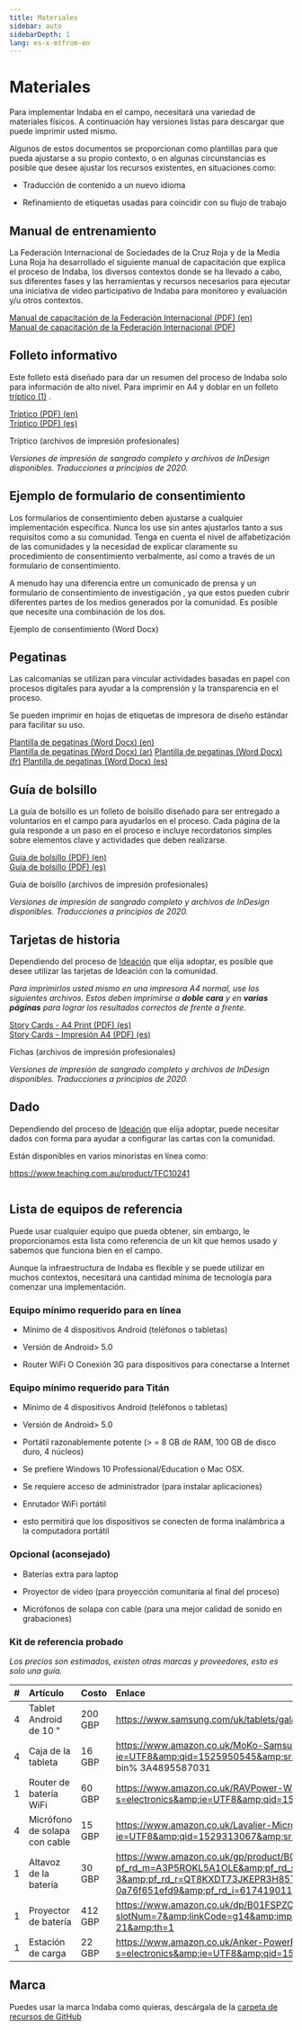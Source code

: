 ```yaml
---
title: Materiales
sidebar: auto
sidebarDepth: 1
lang: es-x-mtfrom-en
---
```

# Materiales  

<Leader> 

 Para implementar Indaba en el campo, necesitará una variedad de materiales físicos. A continuación hay versiones listas para descargar que puede imprimir usted mismo.  


 Algunos de estos documentos se proporcionan como plantillas para que pueda ajustarse a su propio contexto, o en algunas circunstancias es posible que desee ajustar los recursos existentes, en situaciones como:  

<ul><li> Traducción de contenido a un nuevo idioma </li></ul> 
<ul><li> Refinamiento de etiquetas usadas para coincidir con su flujo de trabajo </li></ul> 

</Leader> 

## Manual de entrenamiento  

 La Federación Internacional de Sociedades de la Cruz Roja y de la Media Luna Roja ha desarrollado el siguiente manual de capacitación que explica el proceso de Indaba, los diversos contextos donde se ha llevado a cabo, sus diferentes fases y las herramientas y recursos necesarios para ejecutar una iniciativa de video participativo de Indaba para monitoreo y evaluación y/u otros contextos.  

<el-dropdown split-button type="danger"> <a href="https://github.com/our-story-media/ourstory-resources/raw/master/field-materials/manual/ifrc-manual-en.pdf">Manual de capacitación de la Federación Internacional (PDF) (en)</a>  
<el-dropdown-menu slot="dropdown"> 
<el-dropdown-item> <a href="https://github.com/our-story-media/ourstory-resources/raw/master/field-materials/manual/ifrc-manual-es.pdf">Manual de capacitación de la Federación Internacional (PDF)</a> </el-dropdown-item> 
</el-dropdown-menu> 

</el-dropdown> 

## Folleto informativo  

 Este folleto está diseñado para dar un resumen del proceso de Indaba solo para información de alto nivel. Para imprimir en A4 y doblar en un folleto <a href="https://en.wikipedia.org/wiki/Brochure#/media/File:Folding.svg">tríptico (1)</a> .  

<el-dropdown split-button type="danger"> <a href="https://github.com/our-story-media/ourstory-resources/raw/master/field-materials/booklet/brochure-en.pdf">Tríptico (PDF) (en)</a>  
<el-dropdown-menu slot="dropdown"> 
<el-dropdown-item> <a href="https://github.com/our-story-media/ourstory-resources/raw/master/field-materials/booklet/brochure-es.pdf">Tríptico (PDF) (es)</a> </el-dropdown-item> 
</el-dropdown-menu> 
</el-dropdown> 

<DownloadLink  url="https://github.com/our-story-media/ourstory-resources/tree/master/field-materials/booklet/"> Tríptico (archivos de impresión profesionales) </DownloadLink> 

 <em>Versiones de impresión de sangrado completo y archivos de InDesign disponibles. Traducciones a principios de 2020.</em>  

## Ejemplo de formulario de consentimiento  

 Los formularios de consentimiento deben ajustarse a cualquier implementación específica. Nunca los use sin antes ajustarlos tanto a sus requisitos como a su comunidad. Tenga en cuenta el nivel de alfabetización de las comunidades y la necesidad de explicar claramente su procedimiento de consentimiento verbalmente, así como a través de un formulario de consentimiento.  

 A menudo hay una diferencia entre un <span class="code">comunicado de prensa</span> y un formulario de <span class="code">consentimiento de investigación</span> , ya que estos pueden cubrir diferentes partes de los medios generados por la comunidad. Es posible que necesite una combinación de los dos.  

<DownloadLink type="danger" url="https://github.com/our-story-media/ourstory-resources/raw/master/field-materials/consent/consent-template.docx"> Ejemplo de consentimiento (Word Docx) </DownloadLink> 

## Pegatinas  

 Las calcomanías se utilizan para vincular actividades basadas en papel con procesos digitales para ayudar a la comprensión y la transparencia en el proceso.  

 Se pueden imprimir en hojas de etiquetas de impresora de diseño estándar para facilitar su uso.  

<el-dropdown split-button type="danger"> <a href="https://github.com/our-story-media/ourstory-resources/raw/master/field-materials/stickers/L7163-oecd-stickers-template-en.docx">Plantilla de pegatinas (Word Docx) (en)</a>  
<el-dropdown-menu slot="dropdown"> 
<el-dropdown-item> <a href="https://github.com/our-story-media/ourstory-resources/raw/master/field-materials/stickers/L7163-oecd-stickers-template-ar.docx">Plantilla de pegatinas (Word Docx) (ar)</a> </el-dropdown-item> 
<el-dropdown-item> <a href="https://github.com/our-story-media/ourstory-resources/raw/master/field-materials/stickers/L7163-oecd-stickers-template-fr.docx">Plantilla de pegatinas (Word Docx) (fr)</a> </el-dropdown-item> 
<el-dropdown-item> <a href="https://github.com/our-story-media/ourstory-resources/raw/master/field-materials/stickers/L7163-oecd-stickers-template-es.docx">Plantilla de pegatinas (Word Docx) (es)</a> </el-dropdown-item> 
</el-dropdown-menu> 
</el-dropdown> 

## Guía de bolsillo  

 La guía de bolsillo es un folleto de bolsillo diseñado para ser entregado a voluntarios en el campo para ayudarlos en el proceso. Cada página de la guía responde a un paso en el proceso e incluye recordatorios simples sobre elementos clave y actividades que deben realizarse.  

<el-dropdown split-button type="danger"> <a href="https://github.com/our-story-media/ourstory-resources/raw/master/field-materials/field-guide/print-yourself/field-guide-selfprint-en.pdf">Guía de bolsillo (PDF) (en)</a>  
<el-dropdown-menu slot="dropdown"> 
<el-dropdown-item> <a href="https://github.com/our-story-media/ourstory-resources/raw/master/field-materials/field-guide/print-yourself/field-guide-selfprint-es.pdf">Guía de bolsillo (PDF) (es)</a> </el-dropdown-item> 
</el-dropdown-menu> 

</el-dropdown> 

<DownloadLink  url="https://github.com/our-story-media/ourstory-resources/tree/master/field-materials/field-guide/print-professional"> Guía de bolsillo (archivos de impresión profesionales) </DownloadLink> 

 <em>Versiones de impresión de sangrado completo y archivos de InDesign disponibles. Traducciones a principios de 2020.</em>  

## Tarjetas de historia  

 Dependiendo del proceso de <a href="/es/guide/ideation/">Ideación</a> que elija adoptar, es posible que desee utilizar las tarjetas de Ideación con la comunidad.  

 <em>Para imprimirlos usted mismo en una impresora A4 normal, use los siguientes archivos. Estos deben imprimirse a <strong>doble</strong> <strong>cara</strong> y en <strong>varias páginas</strong> para lograr los resultados correctos de frente a frente.</em>  

<el-dropdown split-button type="danger"> <a href="https://github.com/our-story-media/ourstory-resources/raw/master/field-materials/story-cards/print-yourself/storycards-selfprint-en.pdf">Story Cards - A4 Print (PDF) (es)</a>  
<el-dropdown-menu slot="dropdown"> 
<el-dropdown-item> <a href="https://github.com/our-story-media/ourstory-resources/raw/master/field-materials/story-cards/print-yourself/storycards-selfprint-es.pdf">Story Cards - Impresión A4 (PDF) (es)</a> </el-dropdown-item> 
</el-dropdown-menu> 

</el-dropdown> 

<DownloadLink  url="https://github.com/our-story-media/ourstory-resources/tree/master/field-materials/story-cards/print-professional"> Fichas (archivos de impresión profesionales) </DownloadLink> 

 <em>Versiones de impresión de sangrado completo y archivos de InDesign disponibles. Traducciones a principios de 2020.</em>  

## Dado  

 Dependiendo del proceso de <a href="/es/guide/ideation/">Ideación</a> que elija adoptar, puede necesitar dados con forma para ayudar a configurar las cartas con la comunidad.  

 Están disponibles en varios minoristas en línea como:  

 <a href="https://www.teaching.com.au/product/TFC10241">https://www.teaching.com.au/product/TFC10241</a>  

<img src="/imgs/dice.jpg" alt=""> 

## Lista de equipos de referencia  

 Puede usar cualquier equipo que pueda obtener, sin embargo, le proporcionamos esta lista como referencia de un kit que hemos usado y sabemos que funciona bien en el campo.  

<Tip> 

 Aunque la infraestructura de Indaba es flexible y se puede utilizar en muchos contextos, necesitará una cantidad mínima de tecnología para comenzar una implementación.  

</Tip> 

### Equipo mínimo requerido para en línea  

<ul><li> Mínimo de 4 dispositivos Android (teléfonos o tabletas) </li></ul> 
<ul><li> Versión de Android&gt; 5.0 </li></ul> 
<ul><li> Router WiFi O Conexión 3G para dispositivos para conectarse a Internet </li></ul> 

### Equipo mínimo requerido para Titán  

<ul><li> Mínimo de 4 dispositivos Android (teléfonos o tabletas) </li></ul> 
<ul><li> Versión de Android&gt; 5.0 </li></ul> 
<ul><li> Portátil razonablemente potente (&gt; = 8 GB de RAM, 100 GB de disco duro, 4 núcleos) </li></ul> 
<ul><li> Se prefiere Windows 10 Professional/Education o Mac OSX. </li></ul> 
<ul><li> Se requiere acceso de administrador (para instalar aplicaciones) </li></ul> 
<ul><li> Enrutador WiFi portátil </li></ul> 
<ul><li> esto permitirá que los dispositivos se conecten de forma inalámbrica a la computadora portátil </li></ul> 

### Opcional (aconsejado)  

<ul><li> Baterías extra para laptop </li></ul> 
<ul><li> Proyector de video (para proyección comunitaria al final del proceso) </li></ul> 
<ul><li> Micrófonos de solapa con cable (para una mejor calidad de sonido en grabaciones) </li></ul> 

### Kit de referencia probado  

 <em>Los precios son estimados, existen otras marcas y proveedores, esto es solo una guía.</em>  

| # | Artículo | Costo | Enlace |  
| :--- | :--- | :--- | :--- |  
| 4 | Tablet Android de 10 &quot;| 200 GBP | <a href="https://www.samsung.com/uk/tablets/galaxy-tab-a-10-1-2016-t580/SM-T580NZKABTU/">https://www.samsung.com/uk/tablets/galaxy-tab-a-10-1-2016-t580/SM-T580NZKABTU/</a> |  
| 4 | Caja de la tableta | 16 GBP | <a href="https://www.amazon.co.uk/MoKo-Samsung-Galaxy-10-1-Built/dp/B01LX4VLYD/ref=sr_1_3?ie=UTF8&amp;qid=1525950545&amp;sr=8-3&amp;keywords=case+for+galaxy+tab+a&amp;refinements=p_n_feature_browse-bin%3A4895587031">https://www.amazon.co.uk/MoKo-Samsung-Galaxy-10-1-Built/dp/B01LX4VLYD/ref=sr_1_3?ie=UTF8&amp;qid=1525950545&amp;sr=8-3&amp;keywords=case+for+galaxy+tab+ a &amp; refinements = p_n_feature_browse-bin% 3A4895587031</a> |  
| 1 | Router de batería WiFi | 60 GBP | <a href="https://www.amazon.co.uk/RAVPower-Wireless-Portable-Companion-Streamer/dp/B076M3X2GR/ref=sr_1_12?s=electronics&amp;ie=UTF8&amp;qid=1525100823&amp;sr=1-12&amp;keywords=battery+wireless+router">https://www.amazon.co.uk/RAVPower-Wireless-Portable-Companion-Streamer/dp/B076M3X2GR/ref=sr_1_12?s=electronics&amp;ie=UTF8&amp;qid=1525100823&amp;sr=1-12&amp;keywords=battery+wireless+router</a> |  
| 4 | Micrófono de solapa con cable | 15 GBP | <a href="https://www.amazon.co.uk/Lavalier-Microphone-Smartphone-Canon-Camera/dp/B00MPDYGBE/ref=sr_1_1?ie=UTF8&amp;qid=1529313067&amp;sr=8-1&amp;keywords=boya">https://www.amazon.co.uk/Lavalier-Microphone-Smartphone-Canon-Camera/dp/B00MPDYGBE/ref=sr_1_1?ie=UTF8&amp;qid=1529313067&amp;sr=8-1&amp;keywords=boya</a> |  
| 1 | Altavoz de la batería | 30 GBP | <a href="https://www.amazon.co.uk/gp/product/B016MO90GW/ref=s9_acsd_zgift_hd_bw_bfmct9_c_x_w?pf_rd_m=A3P5ROKL5A1OLE&amp;pf_rd_s=merchandised-search-3&amp;pf_rd_r=QT8KXDT73JKEPR3H85TM&amp;pf_rd_t=101&amp;pf_rd_p=46dd7e12-d969-5548-b29a-0a76f651efd9&amp;pf_rd_i=617419011">https://www.amazon.co.uk/gp/product/B016MO90GW/ref=s9_acsd_zgift_hd_bw_bfmct9_c_x_w?pf_rd_m=A3P5ROKL5A1OLE&amp;pf_rd_s=merchandised-search-3&amp;pf_rd_r=QT8KXDT73JKEPR3H85TM&amp;pf_rd_t=101&amp;pf_rd_p=46dd7e12-d969-5548-b29a-0a76f651efd9&amp;pf_rd_i=617419011</a> |  
| 1 | Proyector de batería | 412 GBP | <a href="https://www.amazon.co.uk/dp/B01FSPZCDG/ref=as_at?slotNum=7&amp;linkCode=g14&amp;imprToken=N29..iMjijff7TCKcSbaww&amp;creativeASIN=B01FSPZCDG&amp;tag=dotdash21-21&amp;th=1">https://www.amazon.co.uk/dp/B01FSPZCDG/ref=as_at?slotNum=7&amp;linkCode=g14&amp;imprToken=N29..iMjijff7TCKcSbaww&amp;creativeASIN=B01FSPZCDG&amp;tag=dotdash21-21&amp;th=1</a> |  
| 1 | Estación de carga | 22 GBP | <a href="https://www.amazon.co.uk/Anker-PowerPort-Family-Sized-Technology-Smartphones-Black/dp/B00PK1IIJY/ref=sr_1_20?s=electronics&amp;ie=UTF8&amp;qid=1530862198&amp;sr=1-20&amp;keywords=anker+charger">https://www.amazon.co.uk/Anker-PowerPort-Family-Sized-Technology-Smartphones-Black/dp/B00PK1IIJY/ref=sr_1_20?s=electronics&amp;ie=UTF8&amp;qid=1530862198&amp;sr=1-20&amp;keywords=anker+charger</a> |  

## Marca  

 Puedes usar la marca Indaba como quieras, descárgala de la <a href="https://github.com/our-story-media/ourstory-resources/tree/master/branding">carpeta de recursos de GitHub</a>  
